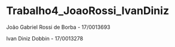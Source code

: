 # Trabalho4_JoaoRossi_IvanDiniz
João Gabriel Rossi de Borba - 17/0013693

Ivan Diniz Dobbin - 17/0013278
